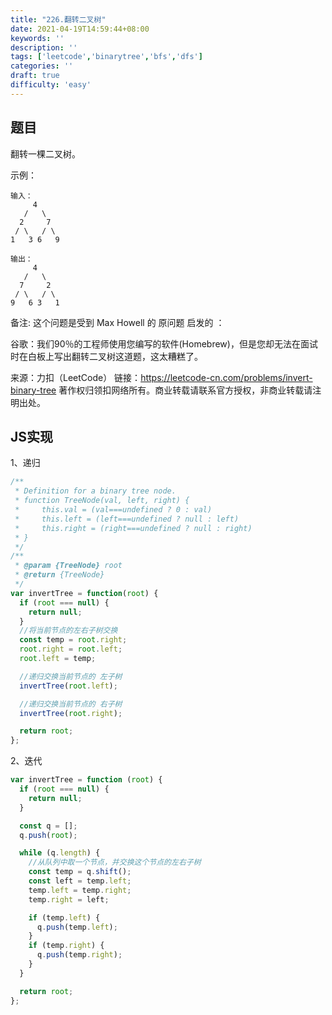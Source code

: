 ```yaml
---
title: "226.翻转二叉树"
date: 2021-04-19T14:59:44+08:00
keywords: ''
description: ''
tags: ['leetcode','binarytree','bfs','dfs']
categories: ''
draft: true
difficulty: 'easy'
---
```


## 题目

翻转一棵二叉树。

示例：
```
输入：
     4
   /   \
  2     7
 / \   / \
1   3 6   9

输出：
     4
   /   \
  7     2
 / \   / \
9   6 3   1
```

备注:
这个问题是受到 Max Howell 的 原问题 启发的 ：

谷歌：我们90％的工程师使用您编写的软件(Homebrew)，但是您却无法在面试时在白板上写出翻转二叉树这道题，这太糟糕了。

来源：力扣（LeetCode）
链接：https://leetcode-cn.com/problems/invert-binary-tree
著作权归领扣网络所有。商业转载请联系官方授权，非商业转载请注明出处。


## JS实现

1、递归

```javascript
/**
 * Definition for a binary tree node.
 * function TreeNode(val, left, right) {
 *     this.val = (val===undefined ? 0 : val)
 *     this.left = (left===undefined ? null : left)
 *     this.right = (right===undefined ? null : right)
 * }
 */
/**
 * @param {TreeNode} root
 * @return {TreeNode}
 */
var invertTree = function(root) {
  if (root === null) {
    return null;
  }
  //将当前节点的左右子树交换
  const temp = root.right;
  root.right = root.left;
  root.left = temp;

  //递归交换当前节点的 左子树
  invertTree(root.left);

  //递归交换当前节点的 右子树
  invertTree(root.right);

  return root;
};
```

2、迭代

```javascript
var invertTree = function (root) {
  if (root === null) {
    return null;
  }

  const q = [];
  q.push(root);

  while (q.length) {
    //从队列中取一个节点，并交换这个节点的左右子树
    const temp = q.shift();
    const left = temp.left;
    temp.left = temp.right;
    temp.right = left;

    if (temp.left) {
      q.push(temp.left);
    }
    if (temp.right) {
      q.push(temp.right);
    }
  }

  return root;
};
```
